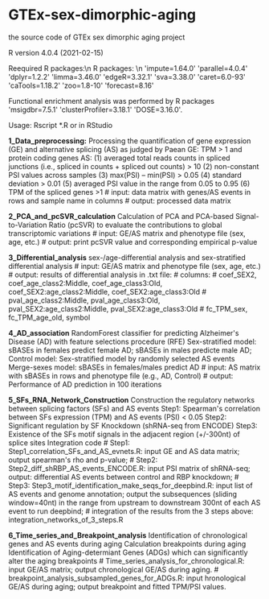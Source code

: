 # GTEx-sex-dimorphic-aging

the source code of GTEx sex dimorphic aging project

R version 4.0.4 (2021-02-15)

Reequired R packages:\n
R packages: \n
'impute=1.64.0'
'parallel=4.0.4'
'dplyr=1.2.2'
'limma=3.46.0'
'edgeR=3.32.1'
'sva=3.38.0'
'caret=6.0-93'
'caTools=1.18.2'
'zoo=1.8-10'
'forecast=8.16'

Functional enrichment analysis was performed by R packages 
'msigdbr=7.5.1'
'clusterProfiler=3.18.1'
'DOSE=3.16.0'.

Usage: Rscript *.R or in RStudio


**1_Data_preprocessing:**
Processing the quantification of gene expression (GE) and alternative splicing (AS) as judged by Paean
GE: 
  TPM > 1 and protein coding genes
AS: 
  (1) averaged total reads counts in spliced junctions (i.e., spliced in counts + spliced out counts) > 10
  (2) non-constant PSI values across samples
  (3) max(PSI) – min(PSI) > 0.05
  (4) standard deviation > 0.01
  (5) averaged PSI value in the range from 0.05 to 0.95
  (6) TPM of the spliced genes >1
	# input: data matrix with genes/AS events in rows and sample name in columns
	# output: processed data matrix
 
**2_PCA_and_pcSVR_calculation**
Calculation of PCA and PCA-based Signal-to-Variation Ratio (pcSVR) to evaluate the contributions to global transcriptomic variations
	# input: GE/AS matrix and phenotype file (sex, age, etc.)
	# output: print pcSVR value and corresponding empirical p-value
  
**3_Differential_analysis**
sex-/age-differential analysis and sex-stratified differential analysis
	# input: GE/AS matrix and phenotype file (sex, age, etc.)
	# output: results of differential analysis in .txt file:
		# columns: 
			# coef_SEX2, coef_age_class2:Middle, coef_age_class3:Old, coef_SEX2:age_class2:Middle, coef_SEX2:age_class3:Old	
			# pval_age_class2:Middle, pval_age_class3:Old, pval_SEX2:age_class2:Middle, pval_SEX2:age_class3:Old
			# fc_TPM_sex, fc_TPM_age_old, symbol

**4_AD_association**
RandomForest classifier for predicting Alzheimer's Disease (AD) with feature selections procedure (RFE)
Sex-stratified model:
  sBASEs in females predict female AD; sBASEs in males predicte male AD;
Control model:
  Sex-stratified model by randomly selected AS events
  Merge-sexes model: sBASEs in females/males predict AD
	# input: AS matrix with sBASEs in rows and phenotype file (e.g., AD, Control)
	# output: Performance of AD prediction in 100 iterations
  
**5_SFs_RNA_Network_Construction**
Construction the regulatory networks between splicing factors (SFs) and AS events
Step1: Spearman's correlation between SFs expression (TPM) and AS events (PSI) < 0.05
Step2: Significant regulation by SF Knockdown (shRNA-seq from ENCODE)
Step3: Existence of the SFs motif signals in the adjacent region (+/-300nt) of splice sites
Integration code
	# Step1: Step1_correlation_SFs_and_AS_evnets.R: input GE and AS data matrix; output spearman's rho and p-value;
	# Step2: Step2_diff_shRBP_AS_events_ENCODE.R: input PSI matrix of shRNA-seq; output: differential AS events between control and RBP knockdown;
	# Step3: Step3_motif_identification_make_seqs_for_deepbind.R: input list of AS events and genome annotation; output the subsequences (sliding window=40nt) in the range from upstream to downstream 300nt of each AS event to run deepbind;
	# integration of the results from the 3 steps above:  integration_networks_of_3_steps.R 


**6_Time_series_and_Breakpoint_analysis**
Identification of chronological genes and AS events during aging
Calculation breakpoints during aging
Identification of Aging-determiant Genes (ADGs) which can significantly alter the aging breakpoints
	# Time_series_analysis_for_chronological.R: input GE/AS matrix; output chronological GE/AS during aging.
	# breakpoint_analysis_subsampled_genes_for_ADGs.R: input hronological GE/AS during aging; output breakpoint and fitted TPM/PSI values.
